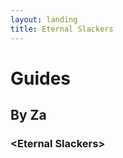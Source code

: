 ```yaml
---
layout: landing
title: Eternal Slackers
---
```

<div class="landing-container">
  <h1>Guides</h1>
  <h2>By Za</h2>
  <h3>&lt;Eternal Slackers&gt;</h3>
</div>
